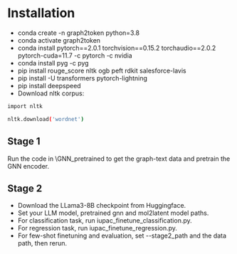 # Installation
* conda create -n graph2token python=3.8
* conda activate graph2token
* conda install pytorch==2.0.1 torchvision==0.15.2 torchaudio==2.0.2 pytorch-cuda=11.7 -c pytorch -c nvidia
* conda install pyg -c pyg
* pip install rouge_score nltk ogb peft rdkit salesforce-lavis
* pip install -U transformers pytorch-lightning
* pip install deepspeed
* Download nltk corpus:
```bash
import nltk

nltk.download('wordnet')
```
## Stage 1
Run the code in \GNN_pretrained to get the graph-text data and pretrain the GNN encoder.
## Stage 2
* Download the LLama3-8B checkpoint from Huggingface.
* Set your LLM model, pretrained gnn and mol2latent model paths.
* For classification task, run iupac_finetune_classification.py.
* For regression task, run iupac_finetune_regression.py.
* For few-shot finetuning and evaluation, set --stage2_path and the data path, then rerun.

